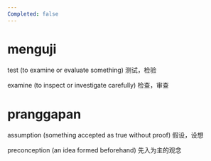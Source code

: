 ```yaml
---
Completed: false
---
```


# menguji

test (to examine or evaluate something)
测试，检验

examine (to inspect or investigate carefully)
检查，审查

# pranggapan

assumption (something accepted as true without proof)
假设，设想

preconception (an idea formed beforehand)
先入为主的观念

# 